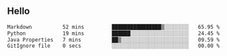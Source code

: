## Hello
<!--START_SECTION:waka-->

```txt
Markdown          52 mins         ████████████████▒░░░░░░░░   65.95 %
Python            19 mins         ██████░░░░░░░░░░░░░░░░░░░   24.45 %
Java Properties   7 mins          ██▒░░░░░░░░░░░░░░░░░░░░░░   09.59 %
GitIgnore file    0 secs          ░░░░░░░░░░░░░░░░░░░░░░░░░   00.00 %
```

<!--END_SECTION:waka-->
